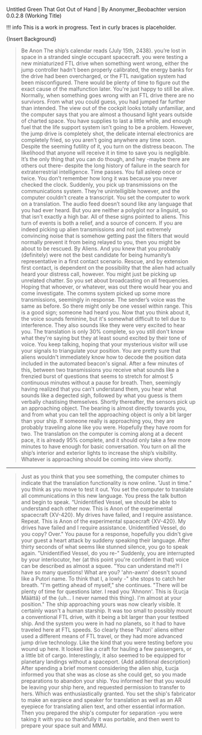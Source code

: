 Untitled Green That Got Out of Hand | By Anonymer_Beobachter
version 0.0.2.8
(Working Title)

!!! info This is a work in progress. Text in curly braces is placeholder.

{Insert Background}
>Be Anon
>The ship’s calendar reads {July 15th, 2438}.
>you’re lost in space in a stranded single occupant spacecraft.
>you were testing a new miniaturized FTL drive when something went wrong, either the jump controller hadn't been properly calibrated, the energy banks for the drive had been overcharged, or the FTL navigation system had been misconfigured. 
>There would be plenty of time to figure out the exact cause of the malfunction later. You're just happy to still be alive.
>Normally, when something goes wrong with an FTL drive there are no survivors.
>From what you could guess, you had jumped far further than intended.
>The view out of the cockpit looks totally unfamiliar, and the computer says that you are almost a thousand light years outside of charted space.
>You have supplies to last a little while, and enough fuel that the life support system isn’t going to be a problem.
>However, the jump drive is completely shot, the delicate internal electronics are completely fried, so you aren’t going anywhere any time soon.
>Despite the seeming futility of it, you turn on the distress beacon.
>The likelihood that anyone will receive it in time to save you is negligible.
>It’s the only thing that you can do though, and hey -maybe there are others out there- despite the long history of failure in the search for extraterrestrial intelligence.
>Time passes. You fall asleep once or twice. You don’t remember how long it was because you never checked the clock.
>Suddenly, you pick up transmissions on the communications system.
>They’re unintelligible however, and the computer couldn’t create a transcript.
>You set the computer to work on a translation.
>The audio feed doesn’t sound like any language that you had ever heard.
>But you are neither a polyglot nor a linguist, so that isn't exactly a high bar.
>All of these signs pointed to aliens.
>This turn of events is both a relief, and a source of concern.
>If you are indeed picking up alien transmissions and not just extremely convincing noise that is somehow getting past the filters that would normally prevent it from being relayed to you, then you might be about to be rescued.
>By Aliens.
>And you knew that you probably (definitely) were not the best candidate for being humanity’s representative in a first contact scenario.
>Rescue, and by extension first contact, is dependent on the possibility that the alien had actually heard your distress call, however. You might just be picking up unrelated chatter.
>So you set about broadcasting on all frequencies. Hoping that whoever, or whatever, was out there would hear you and come investigate.
>The comms system picked up some more transmissions, seemingly in response. The sender’s voice was the same as before. So there might only be one vessel within range.
>This is a good sign; someone had heard you.
>Now that you think about it, the voice sounds feminine, but it's somewhat difficult to tell due to interference. They also sounds like they were very excited to hear you.
>The translation is only 30% complete, so you still don't know what they're saying but they at least sound excited by their tone of voice.
> You keep talking, hoping that your mysterious visitor will use your signals to triangulate your position.
>You are pretty sure that aliens wouldn't immediately know how to decode the position data included in the automated beacon's signal.
>After a few minutes of this, between two transmissions you receive what sounds like a frenzied burst of questions that seems to stretch for almost 5 continuous minutes without a pause for  breath. 
>Then, seemingly having realized that you can't understand them, you hear what sounds like a degected sigh, followed by what you guess is them verbally chastising themselves.
>Shortly thereafter, the sensors pick up an approaching object.
>The bearing is almost directly towards you, and from what you can tell the approaching object is only a bit larger than your ship. If someone really is approaching you, they are probably traveling alone like you were. 
>Hopefully they have room for two.
>The translation on the computer is coming along at a decent pace, it is already 95% complete, and it should only take a few more minutes to have enough for basic conversation.
>You turn on all the ship’s interior and exterior lights to increase the ship’s visibility. Whatever is approaching should be coming into view shortly.
----
>Just as you think that you see something, the computer chimes to indicate that the translation functionality is now online.
>"Just in time." you think as you move to test it out.
>You set the computer to translate all communications in this new language.
>You press the talk button and begin to speak.
>“Unidentified Vessel, we should be able to understand each other now. This is Anon of the experimental spacecraft {XV-420}. My drives have failed, and I require assistance. Repeat. This is Anon of the experimental spacecraft {XV-420}. My drives have failed and I require assistance. Unidentified Vessel, do you copy?  Over."
>You pause for a response, hopefully you didn't give your guest a heart attack by suddeny speaking their language.
>After thirty seconds of what seems like stunned silence, you go to speak again.
>"Unidentified Vessel, do you re-"
>Suddenly, you are interrupted by your interlocutor, her (at this point you're confident in that) voice can be described as almost a squee.
>"You can understand me?! I have so many questions! What are you? 'ahn-awnn' doesn't sound like a Putori name. To think that I, a lowly -" she stops to catch her breath.
>"I'm getting ahead of myself," she continues. "There will be plenty of time for questions later. I read you 'Ahnonn'. This is {Łucja Määttä} of the {uh... I never named this thing}. I'm almost at your position."
>The ship approaching yours was now clearly visible. 
>It certainly wasn't a human starship. It was too small to possibly mount a conventional FTL drive, with it being a bit larger than your testbed ship. 
>And the system you were in had no planets, so it had to have traveled here at FTL speeds.
>So clearly these 'Putori' aliens either used a different means of FTL travel, or they had more advanced jump drive technology.
>Like the kind that you were testing before you wound up here.
>It looked like a craft for hauling a few passengers, or a little bit of cargo. Interestingly, it also seemed to be equipped for planetary landings without a spaceport.
{Add additional description}
>After spending a brief moment considering the alien ship, Łucja informed you that she was as close as she could get, so you made preparations to abandon your ship. 
>You informed her that you would be leaving your ship here, and requested permission to transfer to hers. 
>Which was enthusiastically granted.
>You set the ship's fabricator to make an earpiece  and speaker for translation as well as an AR eyepiece for translating alien text, and other essential information. Then you prepared the ship's computer for separation -you were taking it with you so thankfully it was portable, and then went to prepare your space suit and MMU.